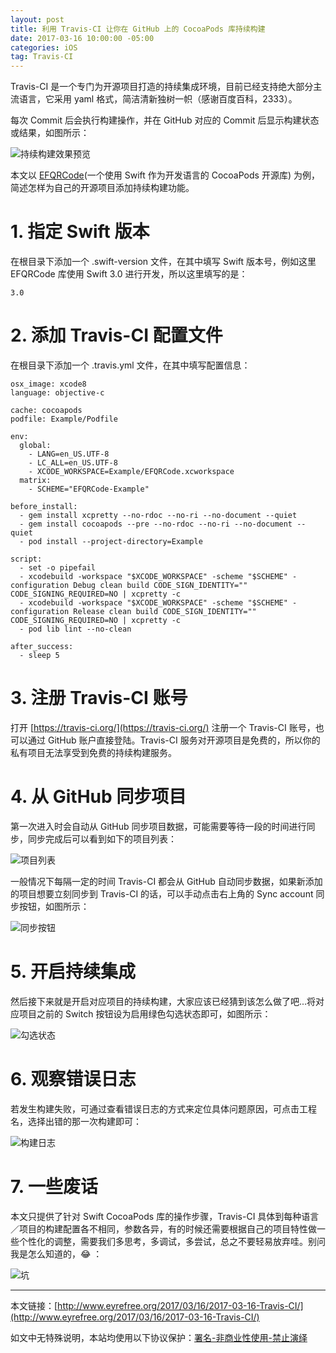 ```yaml
---
layout: post
title: 利用 Travis-CI 让你在 GitHub 上的 CocoaPods 库持续构建
date: 2017-03-16 10:00:00 -05:00
categories: iOS
tag: Travis-CI
---
```


Travis-CI 是一个专门为开源项目打造的持续集成环境，目前已经支持绝大部分主流语言，它采用 yaml 格式，简洁清新独树一帜（感谢百度百科，2333）。

每次 Commit 后会执行构建操作，并在 GitHub 对应的 Commit 后显示构建状态或结果，如图所示：

![持续构建效果预览](http://upload-images.jianshu.io/upload_images/1018190-87b43c1d2d1e9c1c.png?imageMogr2/auto-orient/strip%7CimageView2/2/w/1240)

本文以 [EFQRCode](https://github.com/EyreFree/EFQRCode)(一个使用 Swift 作为开发语言的 CocoaPods 开源库) 为例，简述怎样为自己的开源项目添加持续构建功能。

# 1. 指定 Swift 版本

在根目录下添加一个 .swift-version 文件，在其中填写 Swift 版本号，例如这里 EFQRCode 库使用 Swift 3.0 进行开发，所以这里填写的是：

```
3.0
```

# 2. 添加 Travis-CI 配置文件

在根目录下添加一个 .travis.yml 文件，在其中填写配置信息：

```
osx_image: xcode8
language: objective-c

cache: cocoapods
podfile: Example/Podfile

env:
  global:
    - LANG=en_US.UTF-8
    - LC_ALL=en_US.UTF-8
    - XCODE_WORKSPACE=Example/EFQRCode.xcworkspace
  matrix:
    - SCHEME="EFQRCode-Example"

before_install:
  - gem install xcpretty --no-rdoc --no-ri --no-document --quiet
  - gem install cocoapods --pre --no-rdoc --no-ri --no-document --quiet
  - pod install --project-directory=Example

script:
  - set -o pipefail
  - xcodebuild -workspace "$XCODE_WORKSPACE" -scheme "$SCHEME" -configuration Debug clean build CODE_SIGN_IDENTITY="" CODE_SIGNING_REQUIRED=NO | xcpretty -c
  - xcodebuild -workspace "$XCODE_WORKSPACE" -scheme "$SCHEME" -configuration Release clean build CODE_SIGN_IDENTITY="" CODE_SIGNING_REQUIRED=NO | xcpretty -c
  - pod lib lint --no-clean

after_success:
  - sleep 5
```

# 3. 注册 Travis-CI 账号

打开 [https://travis-ci.org/](https://travis-ci.org/) 注册一个 Travis-CI 账号，也可以通过 GitHub 账户直接登陆。Travis-CI 服务对开源项目是免费的，所以你的私有项目无法享受到免费的持续构建服务。

# 4. 从 GitHub 同步项目

第一次进入时会自动从 GitHub 同步项目数据，可能需要等待一段的时间进行同步，同步完成后可以看到如下的项目列表：

![项目列表](http://upload-images.jianshu.io/upload_images/1018190-d01facdae4cb29f5.png?imageMogr2/auto-orient/strip%7CimageView2/2/w/1240)

一般情况下每隔一定的时间 Travis-CI 都会从 GitHub 自动同步数据，如果新添加的项目想要立刻同步到 Travis-CI 的话，可以手动点击右上角的 Sync account 同步按钮，如图所示：

![同步按钮](http://upload-images.jianshu.io/upload_images/1018190-d14d4450f3790330.png?imageMogr2/auto-orient/strip%7CimageView2/2/w/1240)

# 5. 开启持续集成

然后接下来就是开启对应项目的持续构建，大家应该已经猜到该怎么做了吧...将对应项目之前的 Switch 按钮设为启用绿色勾选状态即可，如图所示：

![勾选状态](http://upload-images.jianshu.io/upload_images/1018190-2085dfac1d55e776.png?imageMogr2/auto-orient/strip%7CimageView2/2/w/1240)

# 6. 观察错误日志

若发生构建失败，可通过查看错误日志的方式来定位具体问题原因，可点击工程名，选择出错的那一次构建即可：

![构建日志](http://upload-images.jianshu.io/upload_images/1018190-a483be7d32c674bb.png?imageMogr2/auto-orient/strip%7CimageView2/2/w/1240)

# 7. 一些废话

本文只提供了针对 Swift CocoaPods 库的操作步骤，Travis-CI 具体到每种语言／项目的构建配置各不相同，参数各异，有的时候还需要根据自己的项目特性做一些个性化的调整，需要我们多思考，多调试，多尝试，总之不要轻易放弃哇。别问我是怎么知道的，😂 ：

![坑](http://upload-images.jianshu.io/upload_images/1018190-7cbf867d9314dbbc.png?imageMogr2/auto-orient/strip%7CimageView2/2/w/1240)

---

本文链接：[http://www.eyrefree.org/2017/03/16/2017-03-16-Travis-CI/](http://www.eyrefree.org/2017/03/16/2017-03-16-Travis-CI/)

如文中无特殊说明，本站均使用以下协议保护：[署名-非商业性使用-禁止演绎](http://creativecommons.org/licenses/by-nc-nd/3.0/cn/)

